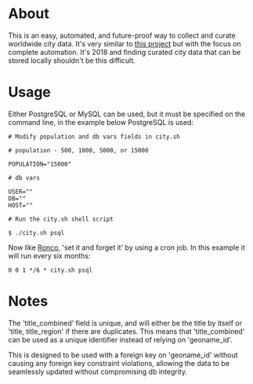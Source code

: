 # About

This is an easy, automated, and future-proof way to collect and curate worldwide city data. It's very similar to [this project](https://github.com/JoshSmith/worldwide-city-database) but with the focus on complete automation. It's 2018 and finding curated city data that can be stored locally shouldn't be this difficult.

# Usage

Either PostgreSQL or MySQL can be used, but it must be specified on the command line, in the example below PostgreSQL is used:

```
# Modify population and db vars fields in city.sh

# population - 500, 1000, 5000, or 15000

POPULATION="15000"

# db vars

USER=""
DB=""
HOST=""

# Run the city.sh shell script

$ ./city.sh psql
```
Now like [Ronco](https://www.youtube.com/watch?v=GG43jyZ65R8), 'set it and forget it' by using a cron job. In this example it will run every six months:

`0 0 1 */6 * city.sh psql`

# Notes

The 'title_combined' field is unique, and will either be the title by itself or 'title, title_region' if there are duplicates. This means that 'title_combined' can be used as a unique identifier instead of relying on 'geoname_id'.

This is designed to be used with a foreign key on 'geoname_id' without causing any foreign key constraint violations, allowing the data to be seamlessly updated without compromising db integrity.
